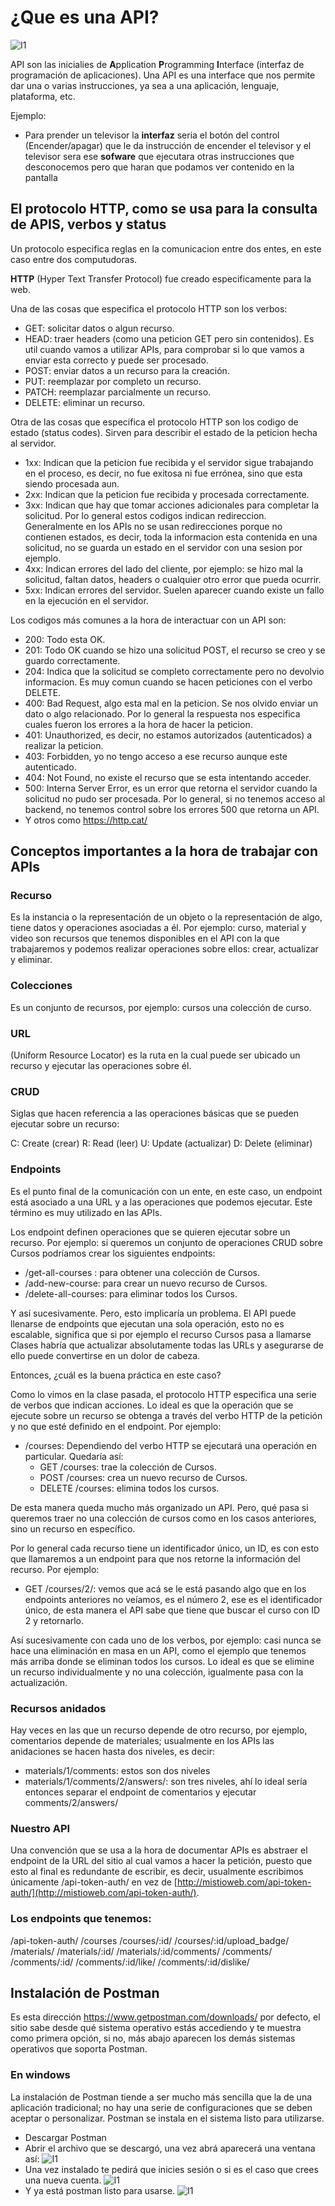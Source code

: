 # ¿Que es una API?
![I1]()

API son las inicialies de **A**pplication **P**rogramming **I**nterface (interfaz de programación de aplicaciones).
Una API es una interface que nos permite dar una o varias instrucciones, ya sea a una aplicación, lenguaje, plataforma, etc.

Ejemplo:
- Para prender un televisor la **interfaz** seria el botón del control (Encender/apagar) que le da instrucción de encender el televisor y el televisor sera ese **sofware** que ejecutara otras instrucciones que desconocemos pero que haran que podamos ver contenido en la pantalla

## El protocolo HTTP, como se usa para la consulta de APIS, verbos y status
Un protocolo especifica reglas en la comunicacion entre dos entes, en este caso entre dos computudoras.

**HTTP** (Hyper Text Transfer Protocol) fue creado especificamente para la web.

Una de las cosas que especifica el protocolo HTTP son los verbos:

- GET: solicitar datos o algun recurso.
- HEAD: traer headers (como una peticion GET pero sin contenidos). Es util cuando vamos a utilizar  APIs, para comprobar si lo que vamos a enviar esta correcto y puede ser procesado.
- POST: enviar datos a un recurso para la creación.
- PUT: reemplazar por completo un recurso.
- PATCH: reemplazar parcialmente un recurso.
- DELETE: eliminar un recurso.

Otra de las cosas que especifica el protocolo HTTP son los codigo de estado (status codes). Sirven para describir el estado de la peticion hecha al servidor.

- 1xx: Indican que la peticion fue recibida y el servidor sigue trabajando en el proceso, es decir, no fue exitosa ni fue errónea, sino que esta siendo procesada aun.
- 2xx: Indican que la peticion fue recibida y procesada correctamente.
- 3xx: Indican que hay que tomar acciones adicionales para completar la solicitud. Por lo general estos codigos indican redireccion. Generalmente en los APIs no se usan redirecciones porque no contienen estados, es decir, toda la informacion esta contenida en una solicitud, no se guarda un estado en el servidor con una sesion por ejemplo.
- 4xx: Indican errores del lado del cliente, por ejemplo: se hizo mal la solicitud, faltan datos, headers o cualquier otro error que pueda ocurrir.
- 5xx: Indican errores del servidor. Suelen aparecer cuando existe un fallo en la ejecución en el servidor.

Los codigos más comunes a la hora de interactuar con un API son:
- 200: Todo esta OK.
- 201: Todo OK cuando se hizo una solicitud POST, el recurso se creo y se guardo correctamente.
- 204: Indica que la solicitud se completo correctamente pero no devolvio informacion. Es muy comun cuando se hacen peticiones con el verbo DELETE.
- 400: Bad Request, algo esta mal en la peticion. Se nos olvido enviar un dato o algo relacionado. Por lo general la respuesta nos especifica cuales fueron los errores a la hora de hacer la peticion.
- 401: Unauthorized, es decir, no estamos autorizados (autenticados) a realizar la peticion.
- 403: Forbidden, yo no tengo acceso a ese recurso aunque este autenticado.
- 404: Not Found, no existe el recurso que se esta intentando acceder.
- 500: Interna Server Error, es un error que retorna el servidor cuando la solicitud no pudo ser procesada. Por lo general, si no tenemos acceso al backend, no tenemos control sobre los errores 500 que retorna un API.
- Y otros como https://http.cat/

## Conceptos importantes a la hora de trabajar con APIs
### Recurso
Es la instancia o la representación de un objeto o la representación de algo, tiene datos y operaciones asociadas a él. Por ejemplo: curso, material y video son recursos que tenemos disponibles en el API con la que trabajaremos y podemos realizar operaciones sobre ellos: crear, actualizar y eliminar.

### Colecciones
Es un conjunto de recursos, por ejemplo: cursos una colección de curso.

### URL
(Uniform Resource Locator) es la ruta en la cual puede ser ubicado un recurso y ejecutar las operaciones sobre él.

### CRUD
Siglas que hacen referencia a las operaciones básicas que se pueden ejecutar sobre un recurso:

C: Create (crear)
R: Read (leer)
U: Update (actualizar)
D: Delete (eliminar)

### Endpoints
Es el punto final de la comunicación con un ente, en este caso, un endpoint está asociado a una URL y a las operaciones que podemos ejecutar. Este término es muy utilizado en las APIs.

Los endpoint definen operaciones que se quieren ejecutar sobre un recurso. Por ejemplo: si queremos un conjunto de operaciones CRUD sobre Cursos podríamos crear los siguientes endpoints:

- /get-all-courses : para obtener una colección de Cursos.
- /add-new-course: para crear un nuevo recurso de Cursos.
- /delete-all-courses: para eliminar todos los Cursos.

Y así sucesivamente. Pero, esto implicaría un problema. El API puede llenarse de endpoints que ejecutan una sola operación, esto no es escalable, significa que si por ejemplo el recurso Cursos pasa a llamarse Clases habría que actualizar absolutamente todas las URLs y asegurarse de ello puede convertirse en un dolor de cabeza.

Entonces, ¿cuál es la buena práctica en este caso?

Como lo vimos en la clase pasada, el protocolo HTTP especifica una serie de verbos que indican acciones. Lo ideal es que la operación que se ejecute sobre un recurso se obtenga a través del verbo HTTP de la petición y no que esté definido en el endpoint. Por ejemplo:

- /courses: Dependiendo del verbo HTTP se ejecutará una operación en particular. Quedaría así:
    - GET /courses: trae la colección de Cursos.
    - POST /courses: crea un nuevo recurso de Cursos.
    - DELETE /courses: elimina todos los cursos.

De esta manera queda mucho más organizado un API. Pero, qué pasa si queremos traer no una colección de cursos como en los casos anteriores, sino un recurso en específico.

Por lo general cada recurso tiene un identificador único, un ID, es con esto que llamaremos a un endpoint para que nos retorne la información del recurso. Por ejemplo:

- GET /courses/2/: vemos que acá se le está pasando algo que en los endpoints anteriores no veíamos, es el número 2, ese es el identificador único, de esta manera el API sabe que tiene que buscar el curso con ID 2 y retornarlo.

Así sucesivamente con cada uno de los verbos, por ejemplo: casi nunca se hace una eliminación en masa en un API, como el ejemplo que tenemos más arriba donde se eliminan todos los cursos. Lo ideal es que se elimine un recurso individualmente y no una colección, igualmente pasa con la actualización.

### Recursos anidados
Hay veces en las que un recurso depende de otro recurso, por ejemplo, comentarios depende de materiales; usualmente en los APIs las anidaciones se hacen hasta dos niveles, es decir:

- materials/1/comments: estos son dos niveles
- materials/1/comments/2/answers/: son tres niveles, ahí lo ideal sería entonces separar el endpoint de comentarios y ejecutar comments/2/answers/

### Nuestro API
Una convención que se usa a la hora de documentar APIs es abstraer el endpoint de la URL del sitio al cual vamos a hacer la petición, puesto que esto al final es redundante de escribir, es decir, usualmente escribimos únicamente /api-token-auth/ en vez de [http://mistioweb.com/api-token-auth/](http://mistioweb.com/api-token-auth/).

###  Los endpoints que tenemos:
/api-token-auth/
/courses
/courses/:id/
/courses/:id/upload_badge/
/materials/
/materials/:id/
/materials/:id/comments/
/comments/
/comments/:id/
/comments/:id/like/
/comments/:id/dislike/

## Instalación de Postman
Es esta dirección https://www.getpostman.com/downloads/ por defecto, el sitio sabe desde qué sistema operativo estás accediendo y te muestra como primera opción, si no, más abajo aparecen los demás sistemas operativos que soporta Postman.

### En windows
La instalación de Postman tiende a ser mucho más sencilla que la de una aplicación tradicional; no hay una serie de configuraciones que se deben aceptar o personalizar. Postman se instala en el sistema listo para utilizarse.

- Descargar Postman
- Abrir el archivo que se descargó, una vez abrá aparecerá una ventana así:
![I1]()
- Una vez instalado te pedirá que inicies sesión o si es el caso que crees una nueva cuenta.
![I1]()
- Y ya está postman listo para usarse.
![I1]()